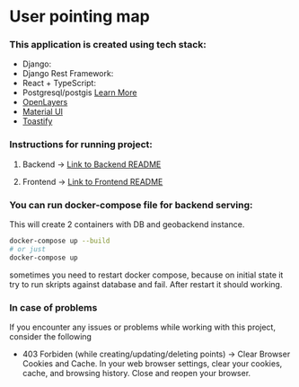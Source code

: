<head>
<link rel="stylesheet" href="https://cdnjs.cloudflare.com/ajax/libs/font-awesome/5.15.3/css/all.min.css">
</head>

# User pointing map

### This application is created using tech stack:

- Django: <i class="fab fa-python"></i>
- Django Rest Framework: <i class="fab fa-python"></i>
- React <i class="fab fa-react"></i> + TypeScript: <i class="fab fa-js"></i>
- Postgresql/postgis <i class="fas fa-database"></i> [Learn More](https://www.postgresql.org/)
- [OpenLayers](https://openlayers.org/)
- [Material UI](https://mui.com/material-ui/)
- [Toastify](https://fkhadra.github.io/react-toastify/introduction/)

### Instructions for running project:

1. Backend -> [Link to Backend README](geobackend/README.MD)

2. Frontend -> [Link to Frontend README](frontend/README.md)

### You can run docker-compose file for backend serving:

This will create 2 containers with DB and geobackend instance.

```bash
docker-compose up --build
# or just
docker-compose up
```

sometimes you need to restart docker compose, because on initial state it try to run skripts against database and fail. After restart it should working.

### In case of problems

If you encounter any issues or problems while working with this project, consider the following

- 403 Forbiden (while creating/updating/deleting points) -> Clear Browser Cookies and Cache. In your web browser settings, clear your cookies, cache, and browsing history. Close and reopen your browser.

